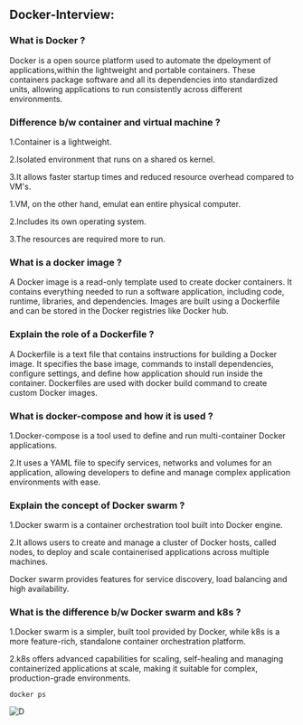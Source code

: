 
## Docker-Interview:  

### What is Docker ?
  
Docker is a open source platform used to automate the dpeloyment of applications,within the lightweight and portable containers.
These containers package software and all its dependencies into standardized units, allowing applications to run consistently across different environments.

### Difference b/w container and virtual machine ?

1.Container is a lightweight.

2.Isolated environment that runs on a shared os kernel.

3.It allows faster startup times and reduced resource overhead compared to VM's.

1.VM, on the other hand, emulat ean entire physical computer.

2.Includes its own operating system.

3.The resources are required more to run.

### What is a docker image ?

A Docker image is a read-only template used to create docker containers.
It contains everything needed to run a software application, including code, runtime, libraries, and dependencies.
Images are built using a Dockerfile and can be stored in the Docker registries like Docker hub.

### Explain the role of a Dockerfile ?

A Dockerfile is a text file that contains instructions for building a Docker image.
It specifies the base image, commands to install dependencies, configure settings, and define how application should run inside the container.
Dockerfiles are used with docker build command to create custom Docker images.

### What is docker-compose and how it is used ?

1.Docker-compose is a tool used to define and run multi-container Docker applications.

2.It uses a YAML file to specify services, networks and volumes for an application, allowing developers to define and manage complex application environments with ease.

### Explain the concept of Docker swarm ?

1.Docker swarm is a container orchestration tool built into Docker engine.

2.It allows users to create and manage a cluster of Docker hosts, called nodes, to deploy and scale containerised applications across multiple machines.

Docker swarm provides features for service discovery, load balancing and high availability.

### What is the difference b/w Docker swarm and k8s ?

1.Docker swarm is a simpler, built tool provided by Docker, while k8s is a more feature-rich, standalone container orchestration platform.

2.k8s offers advanced capabilities for scaling, self-healing and managing containerized applications at scale, making it suitable for complex, production-grade environments.




```
docker ps
```

![D](https://www.cherryservers.com/v3/assets/blog/2021-10-13/01.png)
